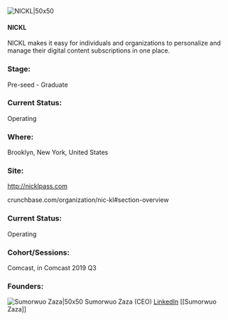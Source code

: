 

![NICKL|50x50](https://apimg.techstars.com/connect/images/image_files/5d191758a36c112d360000ae/original/NKL_Logo_blue_2x.jpg)

#### NICKL
NICKL makes it easy for individuals and organizations to personalize and manage their digital content subscriptions in one place.

### Stage: 
Pre-seed - Graduate 

### Current Status: 
Operating

### Where:
Brooklyn, New York, United States

### Site:
http://nicklpass.com



crunchbase.com/organization/nic-kl#section-overview

### Current Status: 
Operating

### Cohort/Sessions: 
Comcast, in Comcast 2019 Q3

### Founders: 

![Sumorwuo Zaza|50x50](http://s3.amazonaws.com/ts-accel-connect-uploads/images/image_files/5fb18b4744e082085200019e/original/Profile_Pic.png) Sumorwuo Zaza (CEO) [LinkedIn](https://linkedin.com/in/sumorwuo-zaza-b6b46020) [[Sumorwuo Zaza]]


